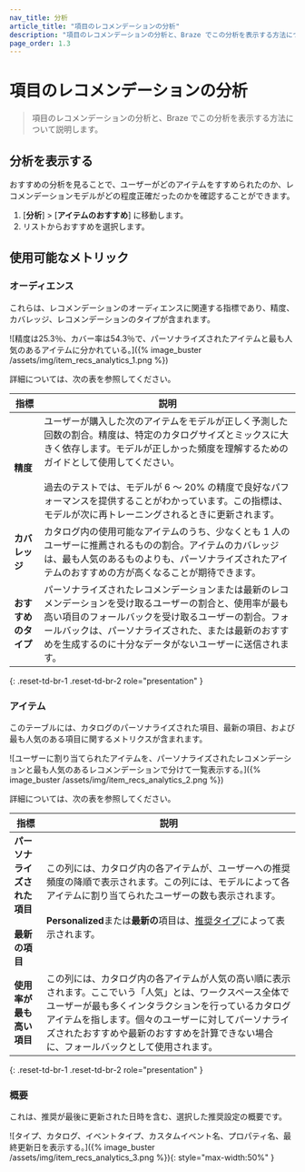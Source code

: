 ```yaml
---
nav_title: 分析
article_title: "項目のレコメンデーションの分析"
description: "項目のレコメンデーションの分析と、Braze でこの分析を表示する方法について説明します。"
page_order: 1.3
---
```


# 項目のレコメンデーションの分析

> 項目のレコメンデーションの分析と、Braze でこの分析を表示する方法について説明します。

## 分析を表示する

おすすめの分析を見ることで、ユーザーがどのアイテムをすすめられたのか、レコメンデーションモデルがどの程度正確だったのかを確認することができます。

1. [**分析**] > [**アイテムのおすすめ**] に移動します。
2. リストからおすすめを選択します。

## 使用可能なメトリック

### オーディエンス

これらは、レコメンデーションのオーディエンスに関連する指標であり、精度、カバレッジ、レコメンデーションのタイプが含まれます。

\![精度は25.3％、カバー率は54.3％で、パーソナライズされたアイテムと最も人気のあるアイテムに分かれている。]({% image_buster /assets/img/item_recs_analytics_1.png %})

詳細については、次の表を参照してください。

| 指標              | 説明 |
| ------------------- | ---------- |
| **精度**           | ユーザーが購入した次のアイテムをモデルが正しく予測した回数の割合。精度は、特定のカタログサイズとミックスに大きく依存します。モデルが正しかった頻度を理解するためのガイドとして使用してください。<br><br>過去のテストでは、モデルが 6 ～ 20% の精度で良好なパフォーマンスを提供することがわかっています。この指標は、モデルが次に再トレーニングされるときに更新されます。  |
| **カバレッジ**            | カタログ内の使用可能なアイテムのうち、少なくとも 1 人のユーザーに推薦されるものの割合。アイテムのカバレッジは、最も人気のあるものよりも、パーソナライズされたアイテムのおすすめの方が高くなることが期待できます。 |
| **おすすめのタイプ** | パーソナライズされたレコメンデーションまたは最新のレコメンデーションを受け取るユーザーの割合と、使用率が最も高い項目のフォールバックを受け取るユーザーの割合。フォールバックは、パーソナライズされた、または最新のおすすめを生成するのに十分なデータがないユーザーに送信されます。 |
{: .reset-td-br-1 .reset-td-br-2 role="presentation" }

### アイテム

このテーブルには、カタログのパーソナライズされた項目、最新の項目、および最も人気のある項目に関するメトリクスが含まれます。

\![ユーザーに割り当てられたアイテムを、パーソナライズされたレコメンデーションと最も人気のあるレコメンデーションで分けて一覧表示する。]({% image_buster /assets/img/item_recs_analytics_2.png %})

詳細については、次の表を参照してください。

| 指標              | 説明 |
| ------------------- | ---------- |
| **パーソナライズされた項目**<br><br>**最新の項目** | この列には、カタログ内の各アイテムが、ユーザーへの推奨頻度の降順で表示されます。この列には、モデルによって各アイテムに割り当てられたユーザーの数も表示されます。<br><br>**Personalized**または**最新の**項目は、[推奨タイプ]({{site.baseurl}}/user_guide/brazeai/recommendations/)によって表示されます。 |
| **使用率が最も高い項目** | この列には、カタログ内の各アイテムが人気の高い順に表示されます。ここでいう「人気」とは、ワークスペース全体でユーザーが最も多くインタラクションを行っているカタログアイテムを指します。個々のユーザーに対してパーソナライズされたおすすめや最新のおすすめを計算できない場合に、フォールバックとして使用されます。 |
{: .reset-td-br-1 .reset-td-br-2 role="presentation" }

### 概要

これは、推奨が最後に更新された日時を含む、選択した推奨設定の概要です。

\![タイプ、カタログ、イベントタイプ、カスタムイベント名、プロパティ名、最終更新日を表示する。]({% image_buster /assets/img/item_recs_analytics_3.png %}){: style="max-width:50%" }
